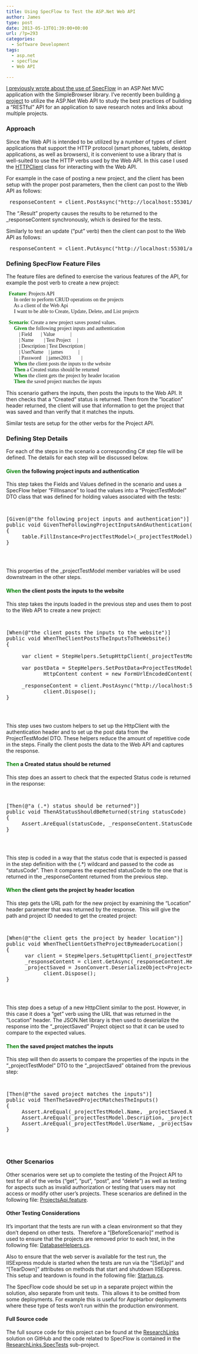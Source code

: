 ```yaml
---
title: Using SpecFlow to Test the ASP.Net Web API
author: James
type: post
date: 2013-05-13T01:39:00+00:00
url: /?p=293
categories:
  - Software Development
tags:
  - asp.net
  - specflow
  - Web API

---
```

[I previously wrote about the use of SpecFlow][1] in an ASP.Net MVC application with the SimpleBrowser library. I’ve recently been building <a href="https://github.com/turnkey-commerce/ResearchLinks" target="_blank">a project</a> to utilize the ASP.Net Web API to study the best practices of building a “RESTful” API for an application to save research notes and links about multiple projects.

### Approach

Since the Web API is intended to be utilized by a number of types of client applications that support the HTTP protocol (smart phones, tablets, desktop applications, as well as browsers), it is convenient to use a library that is well-suited to use the HTTP verbs used by the Web API. In this case I used the <a href="http://msdn.microsoft.com/en-us/library/system.net.http.httpclient.aspx" target="_blank">HTTPClient</a> class for interacting with the Web API. 

For example in the case of posting a new project, and the client has been setup with the proper post parameters, then the client can post to the Web API as follows:

<pre>_responseContent = client.PostAsync("http://localhost:55301/api/projects", content).Result;</pre>

The “.Result” property causes the results to be returned to the _responseContent synchronously, which is desired for the tests.

Similarly to test an update (“put” verb) then the client can post to the Web API as follows:

<pre>_responseContent = client.PutAsync("http://localhost:55301/api/projects/" + _projectSaved.ProjectId, content).Result;</pre>

### Defining SpecFlow Feature Files

The feature files are defined to exercise the various features of the API, for example the post verb to create a new project:

<font face="Consolas"><font color="#008000"><strong>&nbsp; Feature</strong></font>: Projects API<br />&nbsp;&nbsp;&nbsp;&nbsp;&nbsp; In order to perform CRUD operations on the projects<br />&nbsp;&nbsp;&nbsp;&nbsp;&nbsp; As a client of the Web Api<br />&nbsp;&nbsp;&nbsp;&nbsp;&nbsp; I want to be able to Create, Update, Delete, and List projects</font>

<font face="Consolas"><strong><font color="#008000">&nbsp; Scenario</font></strong>: Create a new project saves posted values.<br />&nbsp;&nbsp;&nbsp;&nbsp;&nbsp; <strong><font color="#008000">Given</font></strong> the following project inputs and authentication<br />&nbsp;&nbsp;&nbsp;&nbsp;&nbsp;&nbsp;&nbsp;&nbsp;&nbsp; | Field&nbsp;&nbsp;&nbsp;&nbsp;&nbsp;&nbsp; | Value&nbsp;&nbsp;&nbsp;&nbsp;&nbsp;&nbsp;&nbsp;&nbsp;&nbsp;&nbsp;&nbsp; |<br />&nbsp;&nbsp;&nbsp;&nbsp;&nbsp;&nbsp;&nbsp;&nbsp;&nbsp; | Name&nbsp;&nbsp;&nbsp;&nbsp;&nbsp;&nbsp;&nbsp; | Test Project&nbsp;&nbsp;&nbsp;&nbsp; |<br />&nbsp;&nbsp;&nbsp;&nbsp;&nbsp;&nbsp;&nbsp;&nbsp;&nbsp; | Description | Test Description |<br />&nbsp;&nbsp;&nbsp;&nbsp;&nbsp;&nbsp;&nbsp;&nbsp;&nbsp; | UserName&nbsp;&nbsp;&nbsp; | james&nbsp;&nbsp;&nbsp;&nbsp;&nbsp;&nbsp;&nbsp;&nbsp;&nbsp;&nbsp;&nbsp; |<br />&nbsp;&nbsp;&nbsp;&nbsp;&nbsp;&nbsp;&nbsp;&nbsp;&nbsp; | Password&nbsp;&nbsp;&nbsp; | james2013&nbsp;&nbsp;&nbsp;&nbsp;&nbsp;&nbsp;&nbsp; |<br />&nbsp;&nbsp;&nbsp;&nbsp;&nbsp; <font color="#008000"><strong>When</strong></font> the client posts the inputs to the website<br />&nbsp;&nbsp;&nbsp;&nbsp;&nbsp; <strong><font color="#008000">Then</font></strong> a Created status should be returned<br />&nbsp;&nbsp;&nbsp;&nbsp;&nbsp; <strong><font color="#008000">When</font></strong> the client gets the project by header location<br />&nbsp;&nbsp;&nbsp;&nbsp;&nbsp; <strong><font color="#008000">Then</font></strong> the saved project matches the inputs</font>

This scenario gathers the inputs, then posts the inputs to the Web API. It then checks that a “Created” status is returned. Then from the “location” header returned, the client will use that information to get the project that was saved and than verify that it matches the inputs.

Similar tests are setup for the other verbs for the Project API.

### Defining Step Details

For each of the steps in the scenario a corresponding C# step file will be defined. The details for each step will be discussed below.

#### **<font color="#008000">Given</font>** the following project inputs and authentication

This step takes the Fields and Values defined in the scenario and uses a SpecFlow helper “FillInsance” to load the values into a “ProjectTestModel” DTO class that was defined for holding values associated with the tests:

<div style="padding-bottom: 0px;margin: 0px;padding-left: 0px;padding-right: 0px;float: none;padding-top: 0px" id="scid:C89E2BDB-ADD3-4f7a-9810-1B7EACF446C1:0cb918a7-086d-449b-992d-150f8f918cec" class="wlWriterEditableSmartContent">
  <pre>


<pre class="brush: csharp; title: ; notranslate" title="">
[Given(@"the following project inputs and authentication")]
public void GivenTheFollowingProjectInputsAndAuthentication(Table table)
{
     table.FillInstance&lt;ProjectTestModel&gt;(_projectTestModel);
}
</pre>
</div>


<p>
  This properties of the _projectTestModel member variables will be used downstream in the other steps.
</p>


<h4>
  <font color="#008000"><strong>When</strong></font> the client posts the inputs to the website
</h4>


<p>
  This step takes the inputs loaded in the previous step and uses them to post to the Web API to create a new project:
</p>


<div style="padding-bottom: 0px;margin: 0px;padding-left: 0px;padding-right: 0px;float: none;padding-top: 0px" id="scid:C89E2BDB-ADD3-4f7a-9810-1B7EACF446C1:1657eb33-9d03-40ae-92a7-6802f2561448" class="wlWriterEditableSmartContent">
  <pre>


<pre class="brush: csharp; title: ; notranslate" title="">
[When(@"the client posts the inputs to the website")]
public void WhenTheClientPostsTheInputsToTheWebsite()
{

     var client = StepHelpers.SetupHttpClient(_projectTestModel.UserName, _projectTestModel.Password);

     var postData = StepHelpers.SetPostData&lt;ProjectTestModel&gt;(_projectTestModel);
            HttpContent content = new FormUrlEncodedContent(postData);

     _responseContent = client.PostAsync("http://localhost:55301/api/projects", content).Result;
            client.Dispose();
}
</pre>
</div>


<p>
  This step uses two custom helpers to set up the HttpClient with the authentication header and to set up the post data from the ProjectTestModel DTO. These helpers reduce the amount of repetitive code in the steps. Finally the client posts the data to the Web API and captures the response.
</p>


<h4>
  <strong><font color="#008000">Then</font></strong> a Created status should be returned
</h4>


<p>
  This step does an assert to check that the expected Status code is returned in the response:
</p>


<p>
  <div style="padding-bottom: 0px;margin: 0px;padding-left: 0px;padding-right: 0px;float: none;padding-top: 0px" id="scid:C89E2BDB-ADD3-4f7a-9810-1B7EACF446C1:4e440753-bda3-4055-abf9-4180a1f33aee" class="wlWriterEditableSmartContent">
    <pre>


<pre class="brush: csharp; title: ; notranslate" title="">
[Then(@"a (.*) status should be returned")]
public void ThenAStatusShouldBeReturned(string statusCode)
{
     Assert.AreEqual(statusCode, _responseContent.StatusCode.ToString());
}
</pre>
</div>


<p>
  This step is coded in a way that the status code that is expected is passed in the step definition with the (.*) wildcard and passed to the code as “statusCode”. Then it compares the expected statusCode to the one that is returned in the _responseContent returned from the previous step.
</p>


<h4>
  <strong><font color="#008000">When</font></strong> the client gets the project by header location
</h4>


<p>
  This step gets the URL path for the new project by examining the “Location” header parameter that was returned by the response.&nbsp; This will give the path and project ID needed to get the created project:
</p>


<div style="padding-bottom: 0px;margin: 0px;padding-left: 0px;padding-right: 0px;float: none;padding-top: 0px" id="scid:C89E2BDB-ADD3-4f7a-9810-1B7EACF446C1:ad00fac3-337b-456e-8d32-276f72feba4c" class="wlWriterEditableSmartContent">
  <pre>


<pre class="brush: csharp; title: ; notranslate" title="">
[When(@"the client gets the project by header location")]
public void WhenTheClientGetsTheProjectByHeaderLocation()
{
      var client = StepHelpers.SetupHttpClient(_projectTestModel.UserName, _projectTestModel.Password);
      _responseContent = client.GetAsync(_responseContent.Headers.Location).Result;
      _projectSaved = JsonConvert.DeserializeObject&lt;Project&gt;(_responseContent.Content.ReadAsStringAsync().Result);
            client.Dispose();
}
</pre>
</div>


<p>
  This step does a setup of a new HttpClient similar to the post. However, in this case it does a “get” verb using the URL that was returned in the “Location” header. The JSON.Net library is then used to deserialize the response into the “_projectSaved” Project object so that it can be used to compare to the expected values.
</p>


<h4>
  <strong><font color="#008000">Then</font></strong> the saved project matches the inputs
</h4>


<p>
  This step will then do asserts to compare the properties of the inputs in the “_projectTestModel” DTO to the “_projectSaved” obtained from the previous step:
</p>


<div style="padding-bottom: 0px;margin: 0px;padding-left: 0px;padding-right: 0px;float: none;padding-top: 0px" id="scid:C89E2BDB-ADD3-4f7a-9810-1B7EACF446C1:670c4d4d-72f0-4c3a-9708-b9d045ec35df" class="wlWriterEditableSmartContent">
  <pre>


<pre class="brush: csharp; title: ; notranslate" title="">
[Then(@"the saved project matches the inputs")]
public void ThenTheSavedProjectMatchesTheInputs()
{
     Assert.AreEqual(_projectTestModel.Name, _projectSaved.Name);
     Assert.AreEqual(_projectTestModel.Description, _projectSaved.Description);
     Assert.AreEqual(_projectTestModel.UserName, _projectSaved.UserName);
}
</pre>
</div>


<h3>
  Other Scenarios
</h3>


<p>
  Other scenarios were set up to complete the testing of the Project API to test for all of the verbs (“get”, “put”, “post”, and “delete”) as well as testing for aspects such as invalid authorization or testing that users may not access or modify other user’s projects. These scenarios are defined in the following file: <a href="https://github.com/turnkey-commerce/ResearchLinks/blob/master/ResearchLinks.SpecTests/ProjectsApi.feature" target="_blank">ProjectsApi.feature</a>.
</p>


<h4>
  Other Testing Considerations
</h4>


<p>
  It’s important that the tests are run with a clean environment so that they don’t depend on other tests.&nbsp; Therefore a “[BeforeScenario]” method is used to ensure that the projects are removed prior to each test, in the following file: <a href="https://github.com/turnkey-commerce/ResearchLinks/blob/master/ResearchLinks.SpecTests/Helpers/DatabaseHelpers.cs" target="_blank">DatabaseHelpers.cs</a>.
</p>


<p>
  Also to ensure that the web server is available for the test run, the IISExpress module is started when the tests are run via the “[SetUp]” and “[TearDown]” attributes on methods that start and shutdown IISExpress. This setup and teardown is found in the following file: <a href="https://github.com/turnkey-commerce/ResearchLinks/blob/master/ResearchLinks.SpecTests/Startup.cs" target="_blank">Startup.cs</a>.
</p>


<p>
  The SpecFlow code should be set up in a separate project within the solution, also separate from unit tests.&nbsp; This allows it to be omitted from some deployments. For example this is useful for AppHarbor deployments where these type of tests won’t run within the production environment. 
</p>


<h4>
  Full Source code
</h4>


<p>
  The full source code for this project can be found at the <a href="https://github.com/turnkey-commerce/ResearchLinks" target="_blank">ResearchLinks</a> solution on GitHub and the code related to SpecFlow is contained in the <a href="https://github.com/turnkey-commerce/ResearchLinks/tree/master/ResearchLinks.SpecTests" target="_blank">ResearchLinks.SpecTests</a> sub-project.
</p>


<p>
  &nbsp;
</p>


<p>
  <strong><font color="#008000" face="Consolas"></font></strong>
</p>

 [1]: http://www.culbertsonexchange.com/wp/?p=249